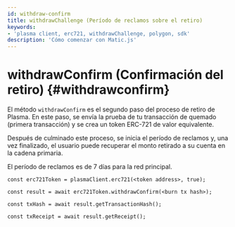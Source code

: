 ```yaml
---
id: withdraw-confirm
title: withdrawChallenge (Período de reclamos sobre el retiro)
keywords:
- 'plasma client, erc721, withdrawChallenge, polygon, sdk'
description: 'Cómo comenzar con Matic.js'
---
```


# withdrawConfirm (Confirmación del retiro) {#withdrawconfirm}

El método `withdrawConfirm` es el segundo paso del proceso de retiro de Plasma. En este paso, se envía la prueba de tu transacción de quemado (primera transacción) y se crea un token ERC-721 de valor equivalente.

Después de culminado este proceso, se inicia el período de reclamos y, una vez finalizado, el usuario puede recuperar el monto retirado a su cuenta en la cadena primaria.

El período de reclamos es de 7 días para la red principal.

```
const erc721Token = plasmaClient.erc721(<token address>, true);

const result = await erc721Token.withdrawConfirm(<burn tx hash>);

const txHash = await result.getTransactionHash();

const txReceipt = await result.getReceipt();

```
